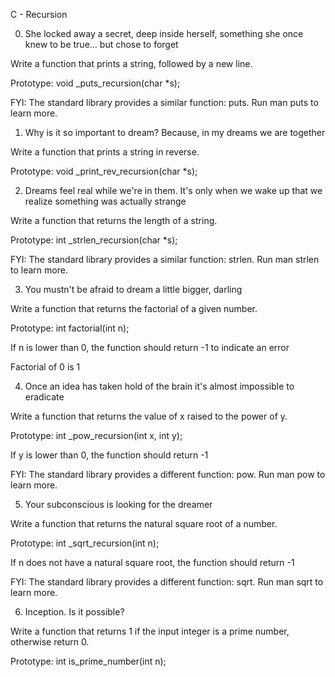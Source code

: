 C - Recursion


0. She locked away a secret, deep inside herself, something she once knew to be true... but chose to forget


Write a function that prints a string, followed by a new line.

Prototype: void _puts_recursion(char *s);

FYI: The standard library provides a similar function: puts. Run man puts to learn more.


1. Why is it so important to dream? Because, in my dreams we are together


Write a function that prints a string in reverse.

Prototype: void _print_rev_recursion(char *s);


2. Dreams feel real while we're in them. It's only when we wake up that we realize something was actually strange


Write a function that returns the length of a string.

Prototype: int _strlen_recursion(char *s);

FYI: The standard library provides a similar function: strlen. Run man strlen to learn more.


3. You mustn't be afraid to dream a little bigger, darling


Write a function that returns the factorial of a given number.

Prototype: int factorial(int n);

If n is lower than 0, the function should return -1 to indicate an error

Factorial of 0 is 1


4. Once an idea has taken hold of the brain it's almost impossible to eradicate


Write a function that returns the value of x raised to the power of y.

Prototype: int _pow_recursion(int x, int y);

If y is lower than 0, the function should return -1

FYI: The standard library provides a different function: pow. Run man pow to learn more.



5. Your subconscious is looking for the dreamer


Write a function that returns the natural square root of a number.

Prototype: int _sqrt_recursion(int n);

If n does not have a natural square root, the function should return -1

FYI: The standard library provides a different function: sqrt. Run man sqrt to learn more.



6. Inception. Is it possible?


Write a function that returns 1 if the input integer is a prime number, otherwise return 0.

Prototype: int is_prime_number(int n);